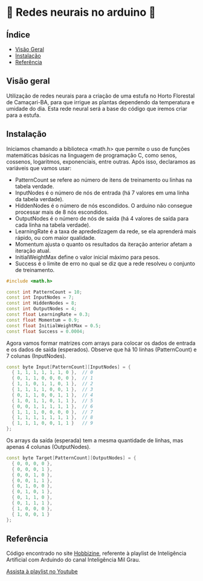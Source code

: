 # 🧠 Redes neurais no arduino 🤖

## Índice
- [Visão Geral](#visão-geral)
- [Instalação](#instalação)
- [Referência](#referência)

## Visão geral

Utilização de redes neurais para a criação de uma estufa no Horto Florestal de Camaçari-BA, para que irrigue as plantas dependendo da temperatura e umidade do dia. 
Esta rede neural será a base do código que iremos criar para a estufa.

## Instalação
Iniciamos chamando a biblioteca <math.h> que permite o uso de funções matemáticas básicas na linguagem de programação C, como senos, cossenos, logaritmos, exponenciais, entre outras.
Após isso, declaramos as variáveis que vamos usar:
- PatternCount se refere ao número de itens de treinamento ou linhas na tabela verdade.
- InputNodes é o número de nós de entrada (há 7 valores em uma linha da tabela verdade).
- HiddenNodes é o número de nós escondidos. O arduino não consegue processar mais de 8 nós escondidos.
- OutputNodes é o número de nós de saída (há 4 valores de saída para cada linha na tabela verdade).
- LearningRate é a taxa de aprededizagem da rede, se ela aprenderá mais rápido, ou com maior qualidade.
- Momentum ajusta o quanto os resultados da iteração anterior afetam a iteração atual.
- InitialWeightMax define o valor inicial máximo para pesos.
- Success é o limite de erro no qual se diz que a rede resolveu o conjunto de treinamento.

```ino
#include <math.h>

const int PatternCount = 10;
const int InputNodes = 7;
const int HiddenNodes = 8;
const int OutputNodes = 4;
const float LearningRate = 0.3;
const float Momentum = 0.9;
const float InitialWeightMax = 0.5;
const float Success = 0.0004;
```
Agora vamos formar matrizes com arrays para colocar os dados de entrada e os dados de saída (esperados).
Observe que há 10 linhas (PatternCount) e 7 colunas (InputNodes).
```ino
const byte Input[PatternCount][InputNodes] = {
  { 1, 1, 1, 1, 1, 1, 0 },  // 0
  { 0, 1, 1, 0, 0, 0, 0 },  // 1
  { 1, 1, 0, 1, 1, 0, 1 },  // 2
  { 1, 1, 1, 1, 0, 0, 1 },  // 3
  { 0, 1, 1, 0, 0, 1, 1 },  // 4
  { 1, 0, 1, 1, 0, 1, 1 },  // 5
  { 0, 0, 1, 1, 1, 1, 1 },  // 6
  { 1, 1, 1, 0, 0, 0, 0 },  // 7 
  { 1, 1, 1, 1, 1, 1, 1 },  // 8
  { 1, 1, 1, 0, 0, 1, 1 }   // 9
}; 
```
Os arrays da saída (esperada) tem a mesma quantidade de linhas, mas apenas 4 colunas (OutputNodes).
```ino
const byte Target[PatternCount][OutputNodes] = {
  { 0, 0, 0, 0 },  
  { 0, 0, 0, 1 }, 
  { 0, 0, 1, 0 }, 
  { 0, 0, 1, 1 }, 
  { 0, 1, 0, 0 }, 
  { 0, 1, 0, 1 }, 
  { 0, 1, 1, 0 }, 
  { 0, 1, 1, 1 }, 
  { 1, 0, 0, 0 }, 
  { 1, 0, 0, 1 } 
};
```

## Referência
Código encontrado no site [Hobbizine](https://robotics.hobbizine.com/arduinoann.html), referente à playlist de Inteligência Artificial com Arduindo do canal Inteligência Mil Grau.

 [Assista à playlist no Youtube](https://www.youtube.com/playlist?list=PLYAGaVIlnsYaRibf94GEOwZh7qdCLcbJ5)
